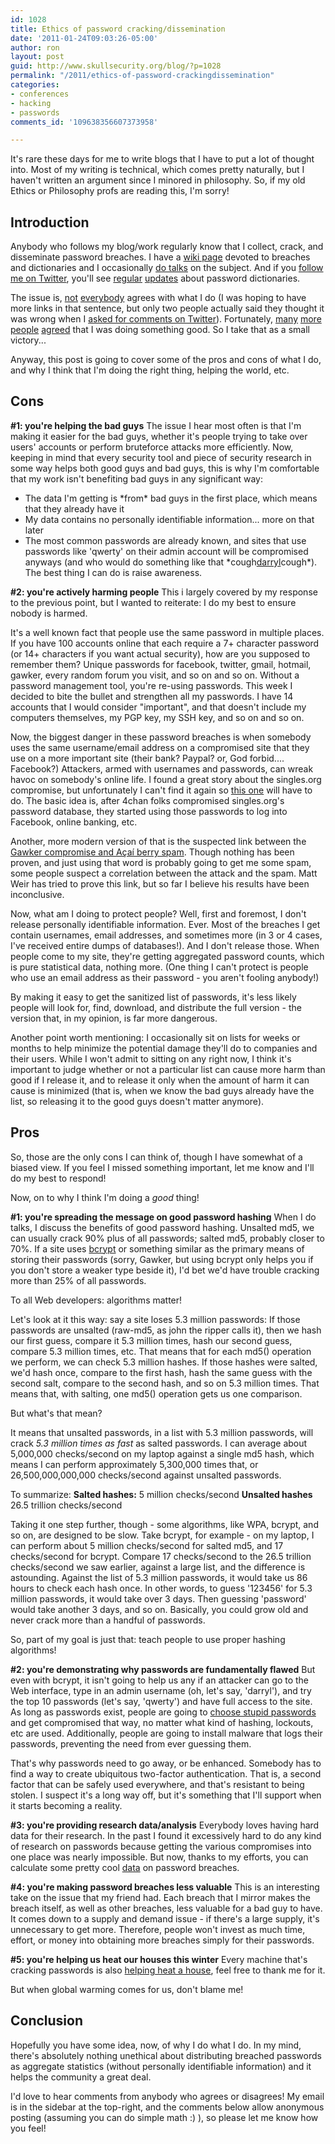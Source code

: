 ```yaml
---
id: 1028
title: Ethics of password cracking/dissemination
date: '2011-01-24T09:03:26-05:00'
author: ron
layout: post
guid: http://www.skullsecurity.org/blog/?p=1028
permalink: "/2011/ethics-of-password-crackingdissemination"
categories:
- conferences
- hacking
- passwords
comments_id: '109638356607373958'

---
```


It's rare these days for me to write blogs that I have to put a lot of thought into. Most of my writing is technical, which comes pretty naturally, but I haven't written an argument since I minored in philosophy. So, if my old Ethics or Philosophy profs are reading this, I'm sorry! 
<!--more-->
<h2>Introduction</h2>
Anybody who follows my blog/work regularly know that I collect, crack, and disseminate password breaches. I have a <a href='/wiki/index.php/Passwords'>wiki page</a> devoted to breaches and dictionaries and I occasionally <a href='https://deepsec.net/docs/speaker.html#PSLOT17'>do talks</a> on the subject. And if you <a href='https://twitter.com/iagox86'>follow me on Twitter</a>, you'll see <a href='https://twitter.com/iagox86/status/17619856631275520'>regular</a> <a href='https://twitter.com/iagox86/status/17615145828089856'>updates</a> about password dictionaries. 

The issue is, <a href='https://twitter.com/brainwagon/status/17619256166322177'>not</a> <a href='http://twitter.com/SimonLR/statuses/17984868306653185'>everybody</a> agrees with what I do (I was hoping to have more links in that sentence, but only two people actually said they thought it was wrong when I <a href='http://twitter.com/?status=@iagox86%20&in_reply_to_status_id=17983590822318080&in_reply_to=iagox86'>asked for comments on Twitter</a>). Fortunately, <a href='https://twitter.com/nikhil_mitt/statuses/17994429797244928'>many</a> <a href='https://twitter.com/LenIsham/statuses/18005375303294976'>more</a> <a href='https://twitter.com/ChrisJohnRiley/statuses/17987742487027712'>people</a> <a href='https://twitter.com/mruef/statuses/17986098747670528'>agreed</a> that I was doing something good. So I take that as a small victory... 

Anyway, this post is going to cover some of the pros and cons of what I do, and why I think that I'm doing the right thing, helping the world, etc. 

<h2>Cons</h2>
<strong>#1: you're helping the bad guys</strong>
The issue I hear most often is that I'm making it easier for the bad guys, whether it's people trying to take over users' accounts or perform bruteforce attacks more efficiently. Now, keeping in mind that every security tool and piece of security research in some way helps both good guys and bad guys, this is why I'm comfortable that my work isn't benefiting bad guys in any significant way:
<ul>
<li>The data I'm getting is *from* bad guys in the first place, which means that they already have it</li>
<li>My data contains no personally identifiable information... more on that later</li>
<li>The most common passwords are already known, and sites that use passwords like 'qwerty' on their admin account will be compromised anyways (and who would do something like that *cough<a href='http://scrollwars.com/'>darryl</a>cough*). The best thing I can do is raise awareness.</li>
</ul>

<strong>#2: you're actively harming people</strong>
This i largely covered by my response to the previous point, but I wanted to reiterate: I do my best to ensure nobody is harmed. 

It's a well known fact that people use the same password in multiple places. If you have 100 accounts online that each require a 7+ character password (or 14+ characters if you want actual security), how are you supposed to remember them? Unique passwords for facebook, twitter, gmail, hotmail, gawker, every random forum you visit, and so on and so on. Without a password management tool, you're re-using passwords. This week I decided to bite the bullet and strengthen all my passwords. I have 14 accounts that I would consider "important", and that doesn't include my computers themselves, my PGP key, my SSH key, and so on and so on. 

Now, the biggest danger in these password breaches is when somebody uses the same username/email address on a compromised site that they use on a more important site (their bank? Paypal? or, God forbid.... Facebook?) Attackers, armed with usernames and passwords, can wreak havoc on somebody's online life. I found a great story about the singles.org compromise, but unfortunately I can't find it again so <a href='http://www.computerworld.com.au/article/278298/exposed_christians_reminder_use_multiple_site_passwords/'>this one</a> will have to do. The basic idea is, after 4chan folks compromised singles.org's password database, they started using those passwords to log into Facebook, online banking, etc. 

Another, more modern version of that is the suspected link between the <a href='http://nakedsecurity.sophos.com/2010/12/13/acai-berry-spam-gawker-password-hack-twitter/'>Gawker compromise and Açaí berry spam</a>. Though nothing has been proven, and just using that word is probably going to get me some spam, some people suspect a correlation between the attack and the spam. Matt Weir has tried to prove this link, but so far I believe his results have been inconclusive. 

Now, what am I doing to protect people? Well, first and foremost, I don't release personally identifiable information. Ever. Most of the breaches I get contain usernames, email addresses, and sometimes more (in 3 or 4 cases, I've received entire dumps of databases!). And I don't release those. When people come to my site, they're getting aggregated password counts, which is pure statistical data, nothing more. (One thing I can't protect is people who use an email address as their password - you aren't fooling anybody!)

By making it easy to get the sanitized list of passwords, it's less likely people will look for, find, download, and distribute the full version - the version that, in my opinion, is far more dangerous. 

Another point worth mentioning: I occasionally sit on lists for weeks or months to help minimize the potential damage they'll do to companies and their users. While I won't admit to sitting on any right now, I think it's important to judge whether or not a particular list can cause more harm than good if I release it, and to release it only when the amount of harm it can cause is minimized (that is, when we know the bad guys already have the list, so releasing it to the good guys doesn't matter anymore). 

<h2>Pros</h2>
So, those are the only cons I can think of, though I have somewhat of a biased view. If you feel I missed something important, let me know and I'll do my best to respond! 

Now, on to why I think I'm doing a *good* thing! 

<strong>#1: you're spreading the message on good password hashing</strong>
When I do talks, I discuss the benefits of good password hashing. Unsalted md5, we can usually crack 90% plus of all passwords; salted md5, probably closer to 70%. If a site uses <a href='http://codahale.com/how-to-safely-store-a-password/'>bcrypt</a> or something similar as the primary means of storing their passwords (sorry, Gawker, but using bcrypt only helps you if you don't store a weaker type beside it), I'd bet we'd have trouble cracking more than 25% of all passwords. 

To all Web developers: algorithms matter! 

Let's look at it this way: say a site loses 5.3 million passwords: If those passwords are unsalted (raw-md5, as john the ripper calls it), then we hash our first guess, compare it 5.3 million times, hash our second guess, compare 5.3 million times, etc. That means that for each md5() operation we perform, we can check 5.3 million hashes. If those hashes were salted, we'd hash once, compare to the first hash, hash the same guess with the second salt, compare to the second hash, and so on 5.3 million times. That means that, with salting, one md5() operation gets us one comparison. 

But what's that mean?

It means that unsalted passwords, in a list with 5.3 million passwords, will crack <em>5.3 million times as fast</em> as salted passwords. I can average about 5,000,000 checks/second on my laptop against a single md5 hash, which means I can perform approximately 5,300,000 times that, or 26,500,000,000,000 checks/second against unsalted passwords. 

To summarize:
<strong>Salted hashes:</strong> 5 million checks/second
<strong>Unsalted hashes</strong> 26.5 trillion checks/second

Taking it one step further, though - some algorithms, like WPA, bcrypt, and so on, are designed to be slow. Take bcrypt, for example - on my laptop, I can perform about 5 million checks/second for salted md5, and 17 checks/second for bcrypt. Compare 17 checks/second to the 26.5 trillion checks/second we saw earlier, against a large list, and the difference is astounding. Against the list of 5.3 million passwords, it would take us 86 hours to check each hash once. In other words, to guess '123456' for 5.3 million passwords, it would take over 3 days. Then guessing 'password' would take another 3 days, and so on. Basically, you could grow old and never crack more than a handful of passwords. 

So, part of my goal is just that: teach people to use proper hashing algorithms! 

<strong>#2: you're demonstrating why passwords are fundamentally flawed</strong>
But even with bcrypt, it isn't going to help us any if an attacker can go to the Web interface, type in an admin username (oh, let's say, 'darryl'), and try the top 10 passwords (let's say, 'qwerty') and have full access to the site. As long as passwords exist, people are going to <a href='http://www.skullsecurity.org/blog/2010/hard-evidence-that-people-suck-at-passwords'>choose stupid passwords</a> and get compromised that way, no matter what kind of hashing, lockouts, etc are used. Additionally, people are going to install malware that logs their passwords, preventing the need from ever guessing them. 

That's why passwords need to go away, or be enhanced. Somebody has to find a way to create ubiquitous two-factor authentication. That is, a second factor that can be safely used everywhere, and that's resistant to being stolen. I suspect it's a long way off, but it's something that I'll support when it starts becoming a reality. 

<strong>#3: you're providing research data/analysis</strong>
Everybody loves having hard data for their research. In the past I found it excessively hard to do any kind of research on passwords because getting the various compromises into one place was nearly impossible. But now, thanks to my efforts, you can calculate some pretty cool <a href='http://svn.skullsecurity.org:81/ron/security/2010-11-deepsec/data.ods'>data</a> on password breaches. 

<strong>#4: you're making password breaches less valuable</strong>
This is an interesting take on the issue that my friend had. Each breach that I mirror makes the breach itself, as well as other breaches, less valuable for a bad guy to have. It comes down to a supply and demand issue - if there's a large supply, it's unnecessary to get more. Therefore, people won't invest as much time, effort, or money into obtaining more breaches simply for their passwords. 

<strong>#5: you're helping us heat our houses this winter</strong>
Every machine that's cracking passwords is also <a href='https://twitter.com/_sid77/status/17620972215476224'>helping heat a house</a>, feel free to thank me for it. 

But when global warming comes for us, don't blame me! 

<h2>Conclusion</h2>
Hopefully you have some idea, now, of why I do what I do. In my mind, there's absolutely nothing unethical about distributing breached passwords as aggregate statistics (without personally identifiable information) and it helps the community a great deal. 

I'd love to hear comments from anybody who agrees or disagrees! My email is in the sidebar at the top-right, and the comments below allow anonymous posting (assuming you can do simple math :) ), so please let me know how you feel! 
